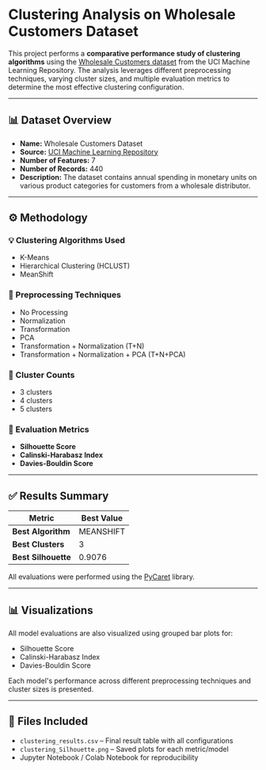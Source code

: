 
# Clustering Analysis on Wholesale Customers Dataset

This project performs a **comparative performance study of clustering algorithms** using the [Wholesale Customers dataset](https://archive.ics.uci.edu/ml/datasets/Wholesale+customers) from the UCI Machine Learning Repository. The analysis leverages different preprocessing techniques, varying cluster sizes, and multiple evaluation metrics to determine the most effective clustering configuration.

---

## 📊 Dataset Overview

- **Name:** Wholesale Customers Dataset  
- **Source:** [UCI Machine Learning Repository](https://archive.ics.uci.edu/ml/datasets/Wholesale+customers)  
- **Number of Features:** 7  
- **Number of Records:** 440  
- **Description:** The dataset contains annual spending in monetary units on various product categories for customers from a wholesale distributor.

---

## ⚙️ Methodology

### 💡 Clustering Algorithms Used
- K-Means
- Hierarchical Clustering (HCLUST)
- MeanShift

### 🔁 Preprocessing Techniques
- No Processing  
- Normalization  
- Transformation  
- PCA  
- Transformation + Normalization (T+N)  
- Transformation + Normalization + PCA (T+N+PCA)

### 🔢 Cluster Counts
- 3 clusters
- 4 clusters
- 5 clusters

### 📐 Evaluation Metrics
- **Silhouette Score**
- **Calinski-Harabasz Index**
- **Davies-Bouldin Score**

---

## ✅ Results Summary

| Metric               | Best Value     |
|----------------------|----------------|
| **Best Algorithm**   | MEANSHIFT       |
| **Best Clusters**    | 3               |
| **Best Silhouette**  | 0.9076          |

All evaluations were performed using the [PyCaret](https://pycaret.org/) library.

---

## 📊 Visualizations

All model evaluations are also visualized using grouped bar plots for:
- Silhouette Score
- Calinski-Harabasz Index
- Davies-Bouldin Score

Each model's performance across different preprocessing techniques and cluster sizes is presented.

---

## 📁 Files Included

- `clustering_results.csv` – Final result table with all configurations  
- `clustering_Silhouette.png` – Saved plots for each metric/model  
- Jupyter Notebook / Colab Notebook for reproducibility


